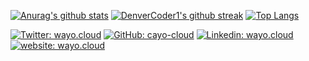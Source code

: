 
[![Anurag's github stats](https://github-readme-stats.vercel.app/api?username=wayo-cloud&show_icons=true&theme=dark)](https://github.com/wayo-cloud)
[![DenverCoder1's github streak](https://github-readme-streak-stats.herokuapp.com/?user=wayo-cloud&theme=dark)](https://github.com/wayo-cloud)
[![Top Langs](https://github-readme-stats.vercel.app/api/top-langs/?username=wayo-cloud&layout=compact&theme=dark)](https://github.com/wayo-cloud)



[![Twitter: wayo.cloud](https://img.shields.io/twitter/follow/CloudWayo?style=social)](https://twitter.com/CloudWayo)
[![GitHub: cayo-cloud](https://img.shields.io/github/followers/wayo-cloud?label=follow&style=social)](https://github.com/wayo-cloud)
[![Linkedin: wayo.cloud](https://img.shields.io/badge/-wayo.cloud-blue?style=flat-square&logo=Linkedin&logoColor=white&link=https://www.linkedin.com/company/wayo-cloud/)](https://www.linkedin.com/company/wayo-cloud/)
[![website: wayo.cloud](https://img.shields.io/website?up_message=wayo.cloud&url=https%3A%2F%2Fwayo.cloud%2F)](https://wayo.cloud/)

